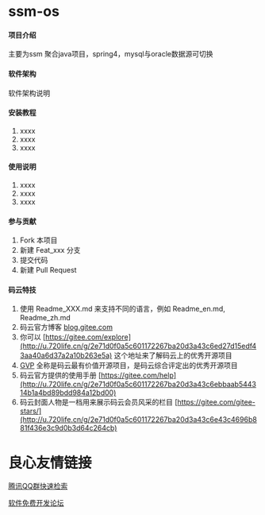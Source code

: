 # ssm-os

#### 项目介绍
主要为ssm 聚合java项目，spring4，mysql与oracle数据源可切换

#### 软件架构
软件架构说明


#### 安装教程

1. xxxx
2. xxxx
3. xxxx

#### 使用说明

1. xxxx
2. xxxx
3. xxxx

#### 参与贡献

1. Fork 本项目
2. 新建 Feat_xxx 分支
3. 提交代码
4. 新建 Pull Request


#### 码云特技

1. 使用 Readme\_XXX.md 来支持不同的语言，例如 Readme\_en.md, Readme\_zh.md
2. 码云官方博客 [blog.gitee.com](http://u.720life.cn/g/4d9d51ba66eeb41dfb9759648c593bf554785fd0e6ab49d2f13e98afcb69bbc7) 
3. 你可以 [https://gitee.com/explore](http://u.720life.cn/g/2e71d0f0a5c601172267ba20d3a43c6ed27d15edf43aa40a6d37a2a10b263e5a)  这个地址来了解码云上的优秀开源项目
4. [GVP](http://u.720life.cn/g/2e71d0f0a5c601172267ba20d3a43c6eb5ad9b84ebe402667383e4a11c785b2d)  全称是码云最有价值开源项目，是码云综合评定出的优秀开源项目
5. 码云官方提供的使用手册 [https://gitee.com/help](http://u.720life.cn/g/2e71d0f0a5c601172267ba20d3a43c6ebbaab544314b1a4bd89bdd984a12bd00) 
6. 码云封面人物是一档用来展示码云会员风采的栏目 [https://gitee.com/gitee-stars/](http://u.720life.cn/g/2e71d0f0a5c601172267ba20d3a43c6e43c4696b881f436e3c9d0b3d64c264cb) 


 # 良心友情链接

[腾讯QQ群快速检索](http://u.720life.cn/s/8cf73f7c)

[软件免费开发论坛](http://u.720life.cn/s/bbb01dc0)